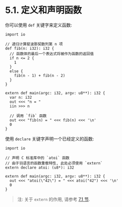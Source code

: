 # 5.1. 定义和声明函数

你可以使用 `def` 关键字来定义函数:

```yu
import io

// 递归计算斐波那契数列第 n 项
def fib(n: i32): i32 {
  // 函数体的最后一个表达式将被作为函数的返回值
  if n <= 2 {
    1
  }
  else {
    fib(n - 1) + fib(n - 2)
  }
}

extern def main(argc: i32, argv: u8**): i32 {
  var n: i32
  out <<< "n = "
  iin >>> n

  // 调用 `fib` 函数
  out <<< "fib(n) = " <<< fib(n) <<< '\n'
  0
}
```

使用 `declare` 关键字声明一个已经定义的函数:

```yu
import io

// 声明 C 标准库中的 `atoi` 函数
// 由于羽语言的函数重载特性, 此处必须使用 `extern`
extern declare atoi: (u8*): i32

extern def main(argc: i32, argv: u8**): i32 {
  out <<< "atoi(\"42\") = " <<< atoi("42") <<< '\n'
  0
}
```

> 注: 关于 `extern` 的作用, 请参考 [7.1 节](modules/visibility.md?id=为什么需要-extern).
